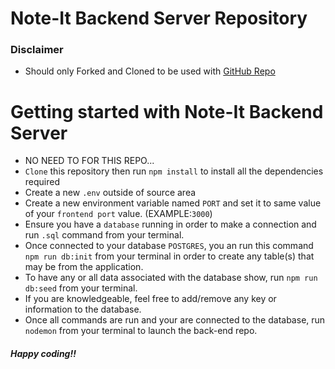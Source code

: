 # Note-It Backend Server Repository
### Disclaimer
* Should only Forked and Cloned  to be used with [GitHub Repo](https://github.com/Gillesedgy/Module-4-Dashboard_Project)


# Getting started with Note-It Backend Server
* NO NEED TO FOR THIS REPO...
* `Clone` this repository then run `npm install` to install all the dependencies required
* Create a new `.env` outside of source area
* Create a new environment variable named `PORT` and set it to same value of your `frontend port` value. (EXAMPLE:`3000`)
* Ensure you have a `database` running in order to make a connection and run `.sql` command from your terminal.
* Once connected to your database `POSTGRES`, you an run this command `npm run db:init` from your terminal in order to create any table(s) that may be from the application.
* To have any or all data associated with the database show, run `npm run db:seed` from your terminal.
* If you are knowledgeable, feel free to add/remove any key or information to the database.
* Once all commands are run and your are connected to the database, run `nodemon` from your terminal to launch the back-end repo.


##### Happy coding!!
